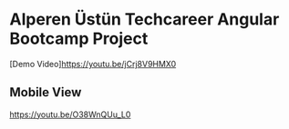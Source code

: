 # Alperen Üstün Techcareer Angular Bootcamp Project

[Demo Video]https://youtu.be/jCrj8V9HMX0

## Mobile View
https://youtu.be/O38WnQUu_L0


